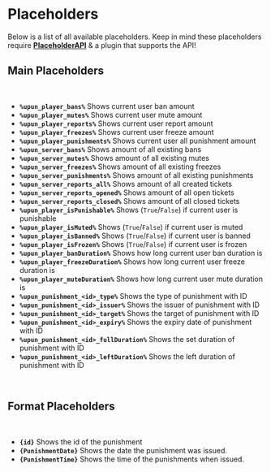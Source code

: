 # Placeholders
Below is a list of all available placeholders. Keep in mind these placeholders require **[PlaceholderAPI](https://www.spigotmc.org/resources/6245/)** & a plugin that supports the API!
<br>

## Main Placeholders
<br>

* **`%upun_player_bans%`**
  Shows current user ban amount
* **`%upun_player_mutes%`**
  Shows current user mute amount
* **`%upun_player_reports%`**
  Shows current user report amount
* **`%upun_player_freezes%`**
  Shows current user freeze amount
* **`%upun_player_punishments%`**
  Shows current user all punishment amount
* **`%upun_server_bans%`**
  Shows amount of all existing bans
* **`%upun_server_mutes%`**
  Shows amount of all existing mutes
* **`%upun_server_freezes%`**
  Shows amount of all existing freezes
* **`%upun_server_punishments%`**
  Shows amount of all existing punishments   
* **`%upun_server_reports_all%`**
  Shows amount of all created tickets
* **`%upun_server_reports_opened%`**
  Shows amount of all open tickets
* **`%upun_server_reports_closed%`**
  Shows amount of all closed tickets 
* **`%upun_player_isPunishable%`**
  Shows (`True`/`False`) if current user is punishable
* **`%upun_player_isMuted%`**
  Shows (`True`/`False`) if current user is muted
* **`%upun_player_isBanned%`**
  Shows (`True`/`False`) if current user is banned
* **`%upun_player_isFrozen%`**
  Shows (`True`/`False`) if current user is frozen
* **`%upun_player_banDuration%`**
  Shows how long current user ban duration is
* **`%upun_player_freezeDuration%`**
  Shows how long current user freeze duration is
* **`%upun_player_muteDuration%`**
  Shows how long current user mute duration is
* **`%upun_punishment_<id>_type%`**
  Shows the type of punishment with ID
* **`%upun_punishment_<id>_issuer%`**
  Shows the issuer of punishment with ID
* **`%upun_punishment_<id>_target%`**
  Shows the target of punishment with ID
* **`%upun_punishment_<id>_expiry%`**
  Shows the expiry date of punishment with ID
* **`%upun_punishment_<id>_fullDuration%`**
  Shows the set duration of punishment with ID
* **`%upun_punishment_<id>_leftDuration%`**
  Shows the left duration of punishment with ID
<br>

## Format Placeholders
<br>

* **`{id}`**
  Shows the id of the punishment
* **`{PunishmentDate}`**
  Shows the date the punishment was issued.
* **`{PunishmentTime}`**
  Shows the time of the punishments when issued.
  
